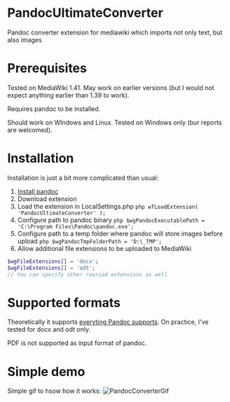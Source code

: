 # PandocUltimateConverter
Pandoc converter extension for mediawiki which imports not only text, but also images

# Prerequisites
Tested on MediaWiki 1.41. May work on earlier versions (but I would not expect anything earlier than 1.39 to work).

Requires pandoc to be installed.

Should work on WIndows and Linux. Tested on Windows only (bur reports are welcomed). 

# Installation
Installation is just a bit more complicated than usual:
1. [Install pandoc](https://pandoc.org/installing.html)
2. Download extension
3. Load the extension in LocalSettings.php ```php wfLoadExtension( 'PandocUltimateConverter' );```
4. Configure path to pandoc binary ```php $wgPandocExecutablePath = 'C:\Program Files\Pandoc\pandoc.exe';```
6. Configure path to a temp folder where pandoc will store images before upload ```php $wgPandocTmpFolderPath = 'D:\_TMP';```
7. Allow additional file extensions to be uploaded to MediaWiki
```php
$wgFileExtensions[] = 'docx';
$wgFileExtensions[] = 'odt';
// You can specify other reuried extensions as well
```
   

# Supported formats
Theoretically it supports [everyting Pandoc supports](https://pandoc.org/MANUAL.html#general-options). On practice, I've tested for docx and odt only. 

PDF is not supported as input format of pandoc.

# Simple demo
Simple gif to hsow how it works:
![PandocConverterGif](https://github.com/Griboedow/PandocUltimateConverter/assets/4194526/4be5a325-f95e-4e62-b9ce-e6189d6ee8fa)
